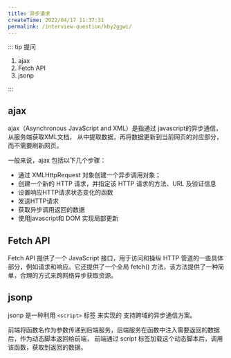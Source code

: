 ```yaml
---
title: 异步请求
createTime: 2022/04/17 11:37:31
permalink: /interview-question/kby2ggwi/
---
```


::: tip 提问

1. ajax
2. Fetch API
3. jsonp

:::

## ajax

ajax（Asynchronous JavaScript and XML）是指通过 javascript的异步通信，从服务端获取XML文档，
从中提取数据，再将数据更新到当前网页的对应部分，而不需要刷新网页。

一般来说，ajax 包括以下几个步骤：

- 通过 XMLHttpRequest 对象创建一个异步调用对象；
- 创建一个新的 HTTP 请求，并指定该 HTTP 请求的方法、URL 及验证信息
- 设置响应HTTP请求状态变化的函数
- 发送HTTP请求
- 获取异步调用返回的数据
- 使用javascript和 DOM 实现局部更新

## Fetch API

Fetch API 提供了一个 JavaScript 接口，用于访问和操纵 HTTP 管道的一些具体部分，例如请求和响应。它还提供了一个全局 fetch() 方法，该方法提供了一种简单，合理的方式来跨网络异步获取资源。

## jsonp

jsonp 是一种利用 `<script>` 标签 来实现的 支持跨域的异步通信方案。

前端将函数名作为参数传递到后端服务，后端服务在函数中注入需要返回的数据后，作为动态脚本返回给前端，
前端通过 script 标签加载这个动态脚本后，调用该函数，获取到返回的数据。
